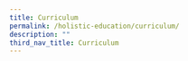 ```yaml
---
title: Curriculum
permalink: /holistic-education/curriculum/
description: ""
third_nav_title: Curriculum
---
```

